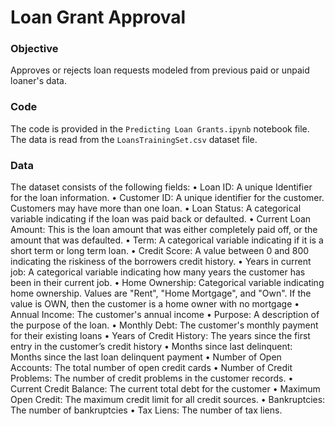 # Loan Grant Approval

### Objective

Approves or rejects loan requests modeled from previous paid or unpaid loaner's data.

### Code

The code is provided in the `Predicting Loan Grants.ipynb` notebook file. The data is read from the `LoansTrainingSet.csv` dataset file. 

### Data

The dataset consists of the following fields:
• Loan ID: A unique Identifier for the loan information.
• Customer ID: A unique identifier for the customer. Customers may have more than one loan.
• Loan Status: A categorical variable indicating if the loan was paid back or defaulted.
• Current Loan Amount: This is the loan amount that was either completely paid off, or the amount that was defaulted.
• Term: A categorical variable indicating if it is a short term or long term loan.
• Credit Score: A value between 0 and 800 indicating the riskiness of the borrowers credit history.
• Years in current job: A categorical variable indicating how many years the customer has been in their current job.
• Home Ownership: Categorical variable indicating home ownership. Values are "Rent", "Home Mortgage", and "Own". If the value is OWN, then the customer is a home owner with no mortgage
• Annual Income: The customer's annual income
• Purpose: A description of the purpose of the loan.
• Monthly Debt: The customer's monthly payment for their existing loans
• Years of Credit History: The years since the first entry in the customer’s credit history • Months since last delinquent: Months since the last loan delinquent payment
• Number of Open Accounts: The total number of open credit cards
• Number of Credit Problems: The number of credit problems in the customer records.
• Current Credit Balance: The current total debt for the customer
• Maximum Open Credit: The maximum credit limit for all credit sources.
• Bankruptcies: The number of bankruptcies
• Tax Liens: The number of tax liens.
